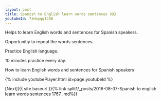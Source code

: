 ```yaml
---
layout: post
title: Spanish to English learn words sentences 992 
youtubeId: 7zHopqqfJS8
---
```

 
 
Helps to learn English words and sentences for Spanish speakers.

Opportunitiy to repeat the words sentences. 

Practice English language. 
 
10 minutes practice every day. 
 
How to learn English words and sentences for Spanish speakers 
 
{% include youtubePlayer.html id=page.youtubeId %}
 
 
[Next]({{ site.baseurl }}{% link  split1/_posts/2016-08-07-Spanish to english learn words sentences 1767 .md%})
 
